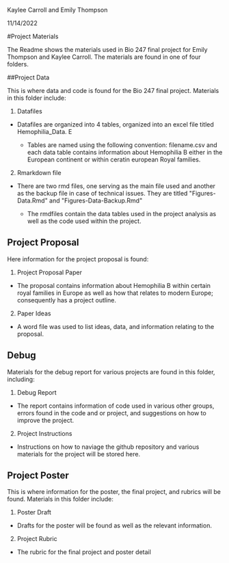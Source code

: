 Kaylee Carroll and Emily Thompson 

11/14/2022

#Project Materials

The Readme shows the materials used in Bio 247 final project for Emily Thompson and Kaylee Carroll. The materials are found in one of four folders. 

##Project Data

This is where data and code is found for the Bio 247 final project. Materials in this folder include: 

1. Datafiles
+ 	Datafiles are organized into 4 tables, organized into an excel file titled Hemophilia_Data. E

	+ Tables are named using the following convention: filename.csv and each data table contains information about Hemophilia B either in the European continent or within ceratin european Royal families.  

2. Rmarkdown file
+ There are two rmd files, one serving as the main file used and another as the backup file in case of technical issues. They are titled "Figures-Data.Rmd" and "Figures-Data-Backup.Rmd" 

	+ The rmdfiles contain the data tables used in the project analysis as well as the code used within the project. 

## Project Proposal 

Here information for the project proposal is found:

1. Project Proposal Paper
+ The  proposal contains information about Hemophilia B within certain royal families in Europe as well as how that relates to modern Europe; consequently has a project outline. 

2. Paper Ideas
+ A word file was used to list ideas, data, and information relating to the proposal. 

## Debug 
Materials for the debug report for various projects are found in this folder, including: 
1. Debug Report
+ The report contains information of code used in various other groups, errors found in the code and or project, and suggestions on how to improve the project. 

2. Project Instructions 
+ Instructions on how to naviage the github repository and various materials for the project will be stored here. 

## Project Poster
This is where information for the poster, the final project, and rubrics will be found. Materials in this folder include:

1. Poster Draft
+ 	Drafts for the poster will be found as well as the relevant information. 
2. Project Rubric 
+ The rubric for the final project and poster detail 




